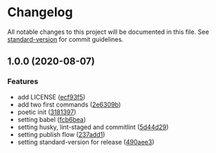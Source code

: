 # Changelog

All notable changes to this project will be documented in this file. See [standard-version](https://github.com/conventional-changelog/standard-version) for commit guidelines.

## 1.0.0 (2020-08-07)


### Features

* add LICENSE ([ecf93f5](https://github.com/jesusgoku/node-cli-getting-started/commit/ecf93f5adfd2f558bdb4bfc04bda3ebcdb94108a))
* add two first commands ([2e6309b](https://github.com/jesusgoku/node-cli-getting-started/commit/2e6309bdf4f3c05608036182df6e01ca9d6c5a43))
* poetic init ([3181397](https://github.com/jesusgoku/node-cli-getting-started/commit/3181397c91ff7f44cb020be670490c3ff5b6400c))
* setting babel ([fcb6bea](https://github.com/jesusgoku/node-cli-getting-started/commit/fcb6bea694f7f2c1ec3d4a44e4a68a869fe6cf7e))
* setting husky, lint-staged and commitlint ([5d44d29](https://github.com/jesusgoku/node-cli-getting-started/commit/5d44d2985a60c357f1e51e576ce27556340948df))
* setting publish flow ([237add1](https://github.com/jesusgoku/node-cli-getting-started/commit/237add10e755052fa68d3a02d8fc4dbc416472c1))
* setting standard-version for release ([490aee3](https://github.com/jesusgoku/node-cli-getting-started/commit/490aee3fdd7dda76a25705973fb43e972f2ce4ea))
